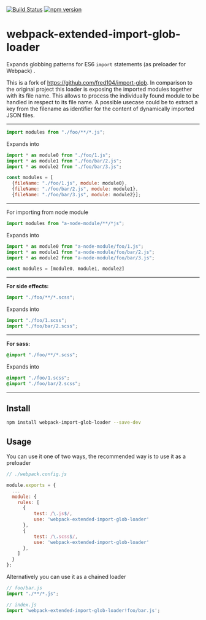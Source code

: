 [![Build Status](https://api.travis-ci.org/tedbarth/webpack-extended-import-glob-loader.svg)](https://travis-ci.org/webpack-extended-import-glob-loader)
[![npm version](https://badge.fury.io/js/webpack-extended-import-glob-loader.svg)](https://badge.fury.io/js/webpack-extended-import-glob-loader.)
# webpack-extended-import-glob-loader
Expands globbing patterns for ES6 `import` statements (as preloader for Webpack) .

This is a fork of https://github.com/fred104/import-glob.
In comparison to the original project this loader is exposing the imported modules together with its file name. This allows to process the individually found module to be handled in respect to its file name. A possible usecase could be to extract a key from the filename as identifier for the content of dynamically imported JSON files.

---
```js
import modules from "./foo/**/*.js";
```
Expands into
```js
import * as module0 from "./foo/1.js";
import * as module1 from "./foo/bar/2.js";
import * as module2 from "./foo/bar/3.js";

const modules = [
  {fileName: "./foo/1.js", module: module0},
  {fileName: "./foo/bar/2.js", module: module1},
  {fileName: "./foo/bar/3.js", module: module2}];
```
---
For importing from node module
```js
import modules from "a-node-module/**/*js";
```
Expands into
```js
import * as module0 from "a-node-module/foo/1.js";
import * as module1 from "a-node-module/foo/bar/2.js";
import * as module2 from "a-node-module/foo/bar/3.js";

const modules = [module0, module1, module2]
```
---
__For side effects:__

```js
import "./foo/**/*.scss";
```
Expands into
```js
import "./foo/1.scss";
import "./foo/bar/2.scss";
```
---
__For sass:__

```scss
@import "./foo/**/*.scss";
```
Expands into
```scss
@import "./foo/1.scss";
@import "./foo/bar/2.scss";
```

---

## Install
```sh
npm install webpack-import-glob-loader --save-dev
```

## Usage
You can use it one of two ways, the recommended way is to use it as a preloader

```js
// ./webpack.config.js

module.exports = {
  ...
  module: {
    rules: [
      {
          test: /\.js$/,
          use: 'webpack-extended-import-glob-loader'
      },
      {
          test: /\.scss$/,
          use: 'webpack-extended-import-glob-loader'
      },
    ]
  }
};
```

Alternatively you can use it as a chained loader
```js
// foo/bar.js
import "./**/*.js";

// index.js
import 'webpack-extended-import-glob-loader!foo/bar.js';
```
